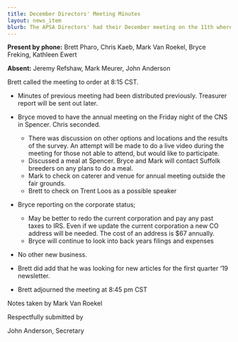 ```yaml
---
title: December Directors' Meeting Minutes
layout: news_item
blurb: The APSA Directors' had their December meeting on the 11th where they discussed several business items including the 2019 Annual Meeting.
---
```


**Present by phone:** Brett Pharo, Chris Kaeb, Mark Van Roekel, Bryce Freking, Kathleen Ewert

**Absent:** Jeremy Refshaw, Mark Meurer, John Anderson

Brett called the meeting to order at 8:15 CST.

* Minutes of previous meeting had been distributed previously.  Treasurer report will be sent out later.
* Bryce moved to have the annual meeting on the Friday night of the CNS in Spencer.  Chris seconded.
	- There was discussion on other options and locations and the results of the survey.  An attempt will be made to do a live video during the meeting for those not able to attend, but would like to participate.
	- Discussed a meal at Spencer.  Bryce and Mark will contact Suffolk breeders on any plans to do a meal.
	- Mark to check on caterer and venue for annual meeting outside the fair grounds.
	- Brett to check on Trent Loos as a possible speaker

* Bryce reporting on the corporate status;
	- May be better to redo the current corporation and pay any past taxes to IRS.   Even if we   update the current corporation a new CO address will be needed.  The cost of an   address is $67 annually.
	- Bryce will continue to look into back years filings and expenses
* No other new business.
* Brett did add that he was looking for new articles for the first quarter ‘19 newsletter.
* Brett adjourned the meeting at 8:45 pm CST


Notes taken by Mark Van Roekel

Respectfully submitted by

John Anderson, Secretary
